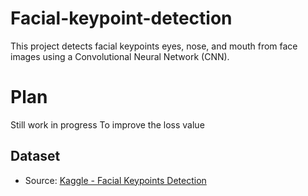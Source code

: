 # Facial-keypoint-detection
This project detects facial keypoints eyes, nose, and mouth from face images using a Convolutional Neural Network (CNN).
# Plan
Still work in progress
To improve the loss value
## Dataset
- Source: [Kaggle - Facial Keypoints Detection](https://www.kaggle.com/c/facial-keypoints-detection)
